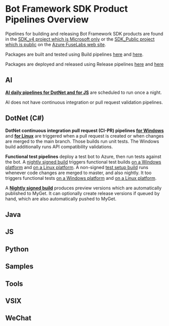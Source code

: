 # Bot Framework SDK Product Pipelines Overview
Pipelines for building and releasing Bot Framework SDK products are found in the [SDK_v4 project which is Microsoft only](https://fuselabs.visualstudio.com/SDK_v4/_build?view=folders) or the [SDK_Public project which is public](https://fuselabs.visualstudio.com/SDK_Public/_build?view=folders) on the [Azure FuseLabs web site](https://fuselabs.visualstudio.com/).

Packages are built and tested using Build pipelines [here](https://fuselabs.visualstudio.com/SDK_v4/_build?view=folders) and [here](https://fuselabs.visualstudio.com/SDK_Public/_build?view=folders).

Packages are deployed and released using Release pipelines [here](https://fuselabs.visualstudio.com/SDK_v4/_release?_a=releases&view=all&path=%5C) and [here](https://fuselabs.visualstudio.com/SDK_Public/_release?_a=releases&view=all&path=%5C)

## AI

**[AI daily pipelines for DotNet and for JS](https://fuselabs.visualstudio.com/SDK_v4/_build?_a=allDefinitions&path=%5CAI%5C&treeState=XEFJ)** are scheduled to run once a night.

AI does not have continuous integration or pull request validation pipelines.

## DotNet (C#)

**DotNet continuous integration pull request (CI-PR) pipelines [for Windows](https://fuselabs.visualstudio.com/SDK_v4/_build?definitionId=499&_a=summary)** and **[for Linux](https://fuselabs.visualstudio.com/SDK_v4/_build?definitionId=660&_a=summary)** are triggered when a pull request is created or when changes are merged to the main branch. 
Those builds run unit tests. The Windows build additionally runs API compatibility validations. 

**Functional test pipelines** deploy a test bot to Azure, then run tests against the bot. A [nightly signed build](https://fuselabs.visualstudio.com/SDK_v4/_build?definitionId=739&_a=summary) triggers functional test builds [on a Windows platform](https://fuselabs.visualstudio.com/SDK_v4/_release?_a=releases&view=all&definitionId=88) and [on a Linux platform](https://fuselabs.visualstudio.com/SDK_v4/_release?_a=releases&view=all&definitionId=87). A non-signed [test setup build](https://fuselabs.visualstudio.com/SDK_v4/_build/index?definitionId=740&_a=completed) runs whenever code changes are merged to master, and also nightly. It too triggers functional tests [on a Windows platform](https://fuselabs.visualstudio.com/SDK_v4/_release?_a=releases&view=all&definitionId=91) and [on a Linux platform](https://fuselabs.visualstudio.com/SDK_v4/_release?_a=releases&view=all&definitionId=92).

A **[Nightly signed build](https://fuselabs.visualstudio.com/SDK_v4/_build?definitionId=739&_a=summary)** produces preview versions which are automatically published to MyGet. It can optionally create release versions if queued by hand, which are also automatically pushed to MyGet. 

## Java

## JS

## Python

## Samples

## Tools

## VSIX

## WeChat
